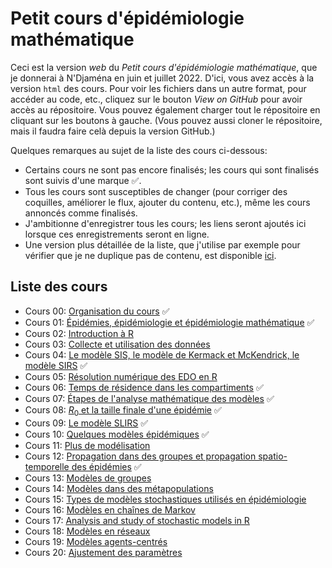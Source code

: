 # Petit cours d'épidémiologie mathématique

Ceci est la version *web* du *Petit cours d'épidémiologie mathématique*, que je donnerai à N'Djaména en juin et juillet 2022. D'ici, vous avez accès à la version `html` des cours. Pour voir les fichiers dans un autre format, pour accéder au code, etc., cliquez sur le bouton *View on GitHub* pour avoir accès au répositoire. Vous pouvez également charger tout le répositoire en cliquant sur les boutons à gauche. (Vous pouvez aussi cloner le répositoire, mais il faudra faire celà depuis la version GitHub.)

Quelques remarques au sujet de la liste des cours ci-dessous:
- Certains cours ne sont pas encore finalisés; les cours qui sont finalisés sont suivis d'une marque &#9989;.
- Tous les cours sont susceptibles de changer (pour corriger des coquilles, améliorer le flux, ajouter du contenu, etc.), même les cours annoncés comme finalisés.
- J'ambitionne d'enregistrer tous les cours; les liens seront ajoutés ici lorsque ces enregistrements seront en ligne.
- Une version plus détaillée de la liste, que j'utilise par exemple pour vérifier que je ne duplique pas de contenu, est disponible [ici](). 


## Liste des cours


- Cours 00: [Organisation du cours](cours-00-organisation.html) &#9989;
- Cours 01: [Épidémies, épidémiologie et épidémiologie mathématique](cours-01-introduction.html) &#9989;
- Cours 02: [Introduction à R](cours-02-intro-R.html) 
- Cours 03: [Collecte et utilisation des données](cours-03-donnees.html) 
- Cours 04: [Le modèle SIS, le modèle de Kermack et McKendrick, le modèle SIRS](cours-04-modeles-SIS-SIR.html) &#9989;
- Cours 05: [Résolution numérique des EDO en R](cours-05-EDO-en-R.html) 
- Cours 06: [Temps de résidence dans les compartiments](cours-06-temps-de-residence.html) &#9989;
- Cours 07: [Étapes de l'analyse mathématique des modèles](cours-07-etapes-analyse.html) &#9989;
- Cours 08: [$R_0$ et la taille finale d'une épidémie](cours-08-R0.html) &#9989;
- Cours 09: [Le modèle SLIRS](cours-09-SLIRS.html) &#9989;
- Cours 10: [Quelques modèles épidémiques](cours-10-modeles-epidemiques.html) &#9989;
- Cours 11: [Plus de modélisation](cours-11-plus-de-modelisation.html) 
- Cours 12: [Propagation dans des groupes et propagation spatio-temporelle des épidémies](cours-12-heterogeneite-groupe-et-spatiale.html) &#9989;
- Cours 13: [Modèles de groupes](cours-13-modeles-groupes.html) 
- Cours 14: [Modèles dans des métapopulations](cours-14-modeles-metapopulation.html) 
- Cours 15: [Types de modèles stochastiques utilisés en épidémiologie](cours-15-stochasticite.html)
- Cours 16: [Modèles en chaînes de Markov](cours-16-modeles-MC.html) 
- Cours 17: [Analysis and study of stochastic models in R](cours-17-simulation-stochastique.html) 
- Cours 18: [Modèles en réseaux](cours-18-modeles-reseaux.html)
- Cours 19: [Modèles agents-centrés](cours-19-modeles-agents.html) 
- Cours 20: [Ajustement des paramètres](cours-20-ajustement-parametres.html) 


<!--- Image credit: Malaria parasite entering a red blood cell. https://flic.kr/p/V8qaYt. National Institute of Allergy and Infectious Diseases, NIH. CC BY NC 2.0 --->

